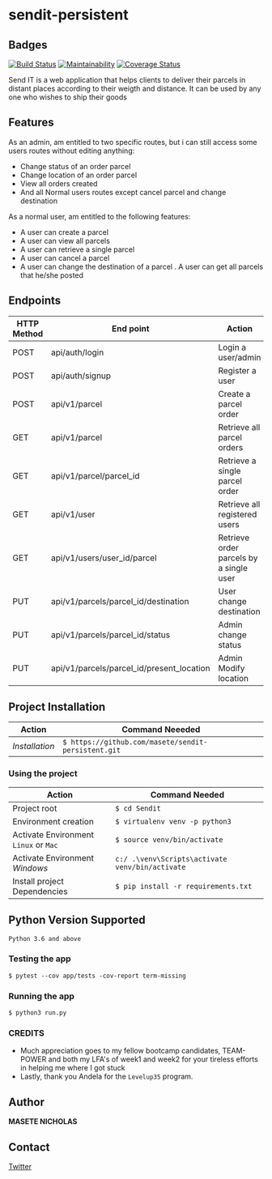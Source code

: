 # sendit-persistent

## Badges
[![Build Status](https://travis-ci.org/masete/sendit-persistent.svg?branch=resolved_feedback)](https://travis-ci.org/masete/sendit-persistent) [![Maintainability](https://api.codeclimate.com/v1/badges/ad2303d54e880a08e46b/maintainability)](https://codeclimate.com/github/masete/sendit-persistent/maintainability) [![Coverage Status](https://coveralls.io/repos/github/masete/sendit-persistent/badge.svg)](https://coveralls.io/github/masete/sendit-persistent)



Send IT is a web application that helps clients to deliver their parcels in distant places according to their weigth and distance. It can be used by any one who wishes to ship their goods

## Features
As an admin, am entitled to two specific routes, but i can still access some users routes without editing anything:
- Change status of an order parcel
- Change location of an order parcel
- View all orders created
- And all Normal users routes except cancel parcel and change destination

As a normal user, am entitled to the following features:
- A user can create a parcel
- A user can view all parcels
- A user can retrieve a single parcel
- A user can cancel a parcel
- A user can change the destination of a parcel
. A user can get all parcels that he/she posted

## Endpoints
HTTP Method | End point | Action
-----------|-----------|----------
POST | api/auth/login | Login a user/admin
POST | api/auth/signup | Register a user
POST | api/v1/parcel | Create a parcel order
GET | api/v1/parcel | Retrieve all parcel orders
GET | api/v1/parcel/parcel_id | Retrieve a single parcel order
GET | api/v1/user | Retrieve all registered users
GET | api/v1/users/user_id/parcel | Retrieve order parcels by a single user
PUT | api/v1/parcels/parcel_id/destination| User change destination
PUT | api/v1/parcels/parcel_id/status| Admin change status
PUT | api/v1/parcels/parcel_id/present_location| Admin Modify location

## Project Installation
|Action|Command Neeeded|
|---|---|
|*Installation*|`$ https://github.com/masete/sendit-persistent.git`|

### Using the project
|Action|Command Needed|
|---|---|
|Project root| `$ cd Sendit `|
|Environment creation|`$ virtualenv venv -p python3`|
|Activate Environment `Linux` or `Mac` |`$ source venv/bin/activate`|
|Activate Environment *Windows*|`c:/ .\venv\Scripts\activate venv/bin/activate`|
|Install project Dependencies|`$ pip install -r requirements.txt`|

## Python Version Supported
`Python 3.6 and above`

### Testing the app
`$ pytest --cov app/tests -cov-report term-missing`

### Running the app

`$ python3 run.py`



### CREDITS
- Much appreciation goes to my fellow bootcamp candidates, TEAM-POWER and both my LFA's of week1 and week2 for your tireless efforts in helping me where I got stuck
- Lastly, thank you Andela for  the `Levelup35` program.
## Author
__MASETE NICHOLAS__
## Contact
[Twitter](https://twitter.com/masete)

